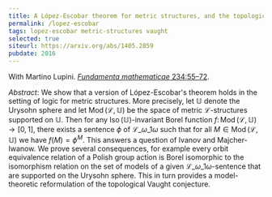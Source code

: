 ```yaml
---
title: A López-Escobar theorem for metric structures, and the topological Vaught conjecture
permalink: /lopez-escobar
tags: lopez-escobar metric-structures vaught
selected: true
siteurl: https://arxiv.org/abs/1405.2859
pubdate: 2016
---
```


With Martino Lupini. [*Fundamenta mathematicae* 234:55–72](https://dx.doi.org/10.4064/fm135-1-2016).<!--more-->

*Abstract*: We show that a version of López-Escobar's theorem holds in the setting of logic for metric structures. More precisely, let $\mathbb{U}$ denote the Urysohn sphere and let $\mathop{\mathrm{Mod}}(\mathcal{L},\mathbb{U})$ be the space of metric $\mathcal{L}$-structures supported on $\mathbb{U}$. Then for any $\mathop{\mathrm{Iso}}(\mathbb{U})$-invariant Borel function $f\colon\mathop{\mathrm{Mod}}(\mathcal{L},\mathbb{U})\rightarrow[0,1]$, there exists a sentence $\phi$ of $\mathcal{L}\_{\omega\_1\omega}$ such that for all $M\in \mathop{\mathrm{Mod}}(\mathcal{L},\mathbb{U})$ we have $f(M)=\phi^M$. This answers a question of Ivanov and Majcher-Iwanow. We prove several consequences, for example every orbit equivalence relation of a Polish group action is Borel isomorphic to the isomorphism relation on the set of models of a given $\mathcal{L}\_{\omega\_{1}\omega}$-sentence that are supported on the Urysohn sphere. This in turn provides a model-theoretic reformulation of the topological Vaught conjecture.
